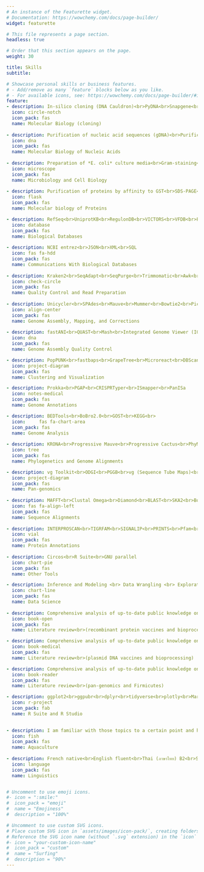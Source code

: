 ```yaml
---
# An instance of the Featurette widget.
# Documentation: https://wowchemy.com/docs/page-builder/
widget: featurette

# This file represents a page section.
headless: true

# Order that this section appears on the page.
weight: 30

title: Skills
subtitle:

# Showcase personal skills or business features.
# - Add/remove as many `feature` blocks below as you like.
# - For available icons, see: https://wowchemy.com/docs/page-builder/#icons
feature:
- description: In-silico cloning (DNA Cauldron)<br>PyDNA<br>Snapgene<br>NEB Golden Gate Tool<br>Benchling<br>PCR<br>In-vivo assembly cloning<br>Golden Gate Assembly cloning<br>Separation of DNA by gel-electrophoresis
  icon: circle-notch
  icon_pack: fas
  name: Molecular Biology (cloning)
  
- description: Purification of nucleic acid sequences (gDNA)<br>Purification of nucleic acid sequences (pDNA)<br>Purification of nucleic acid sequences (RNA)<br>Recombination & mutagenesis<br>Transcriptional fusions<br>Bacterial transformations<br>DNA probe hybridization on nitrocellulose membrane<br>qRT-PCR<br>qPCR
  icon: dna
  icon_pack: fas
  name: Molecular Biology of Nucleic Acids
  
- description: Preparation of *E. coli* culture media<br>Gram-staining<br>Bacterial transformations<br>Cellular culture (animal)<br>MTT Assay<br>Trypan blue assay<br>Transfection<br>Propidium Iodide assay<br>Fluorescence microscopy<br>Confocal microscopy
  icon: microscope
  icon_pack: fas
  name: Microbiology and Cell Biology
  
- description: Purification of proteins by affinity to GST<br>SDS-PAGE<br>BCA assay<br>Bradford assay<br>Western blot<br>ELISA & ELISPOT
  icon: flask
  icon_pack: fas
  name: Molecular biology of Proteins

- description: RefSeq<br>UniprotKB<br>RegulonDB<br>VICTORS<br>VFDB<br>PATRIC<br>Immune Epitope Database (IEDB)<br>NCBI<br>EBI<br>GenBank
  icon: database
  icon_pack: fas
  name: Biological Databases
  
- description: NCBI entrez<br>JSON<br>XML<br>SQL
  icon: fas fa-hdd
  icon_pack: fas
  name: Communications With Biological Databases
  
- description: Kraken2<br>SeqAdapt<br>SeqPurge<br>Trimmomatic<br>Awk<br>seqtk<br>FastQC<br>QUAST
  icon: check-circle
  icon_pack: fas
  name: Quality Control and Read Preparation
  
- description: Unicycler<br>SPAdes<br>Mauve<br>Mummer<br>Bowtie2<br>Picard<br>Bamtools<br>bcftools<br>PILON<br>Velvet<br>Snippy<br>BWA-MEM
  icon: align-center
  icon_pack: fas
  name: Genome Assembly, Mapping, and Corrections
  
- description: fastANI<br>QUAST<br>Mash<br>Integrated Genome Viewer (IGV)
  icon: dna
  icon_pack: fas
  name: Genome Assembly Quality Control

- description: PopPUNK<br>fastbaps<br>GrapeTree<br>Microreact<br>DBScan<br>KNN<br>K-means clustering
  icon: project-diagram
  icon_pack: fas
  name: Clustering and Visualization

- description: Prokka<br>PGAP<br>CRISPRTyper<br>ISmapper<br>PanISa
  icon: notes-medical
  icon_pack: fas
  name: Genome Annotations

- description: BEDTools<br>BoBro2.0<br>GOST<br>KEGG<br>
  icon:  	fas fa-chart-area
  icon_pack: fas
  name: Genome Analysis
    
- description: KRONA<br>Progressive Mauve<br>Progressive Cactus<br>PhyML<br>IQ-Tree 2<br>ggtree<br>Ape<br>Phytools<br>Castor<br>Gubbins<br>ClonalFrameML<br>HyPhy
  icon: tree
  icon_pack: fas
  name: Phylogenetics and Genome Alignments

- description: vg Toolkit<br>ODGI<br>PGGB<br>vg (Sequence Tube Maps)<br>Roary<br>Piggy<br>panX<br>Pandora<br>Panaroo<br>Cytoscape<br>ForceAtlas2<br>PPanGGOLiN
  icon: project-diagram
  icon_pack: fas
  name: Pan-genomics
  
- description: MAFFT<br>Clustal Omega<br>Diamond<br>BLAST<br>SKA2<br>Bowtie2
  icon: fas fa-align-left
  icon_pack: fas
  name: Sequence Alignments
  
- description: INTERPROSCAN<br>TIGRFAM<br>SIGNALIP<br>PRINTS<br>Pfam<br>Antifam<br>TMHMM<br>MobiDBLite<br>eggNOG 6.0
  icon: vial
  icon_pack: fas
  name: Protein Annotations
  
- description: Circos<br>R Suite<br>GNU parallel
  icon: chart-pie
  icon_pack: fas
  name: Other Tools

- description: Inference and Modeling <br> Data Wrangling <br> Exploratory Data Analysis <br> Linear Regression 
  icon: chart-line
  icon_pack: fas
  name: Data Science
  
- description: Comprehensive analysis of up-to-date public knowledge on recombinant protein vaccines<br><br>Protein expression systems<br>Protein purification systems<br>Vaccine efficacy<br>Bioprocess optimization<br>Quality by Design (QbD)
  icon: book-open
  icon_pack: fas
  name: Literature review<br>(recombinant protein vaccines and bioprocessing)

- description: Comprehensive analysis of up-to-date public knowledge on plasmid DNA vaccines<br><br>Vector design<br>Optimization of expression<br>pDNA purification methods<br>Bioprocess scale-up<br>Vaccine efficacy<br>Quality by Design (QbD)
  icon: book-medical
  icon_pack: fas
  name: Literature review<br>(plasmid DNA vaccines and bioprocessing)

- description: Comprehensive analysis of up-to-date public knowledge on pan-genomics and of Firmicutes<br><br>Comparative genomics and functional genomics<br>Streptococcus Mutans, Bovis, Pyogenic group<br>Streptococcus iniae<br>Streptoccocus agalactiae (GBS)<br>Streptococcus pyogenes (GAS)
  icon: book-reader
  icon_pack: fas
  name: Literature review<br>(pan-genomics and Firmicutes)

- description: ggplot2<br>ggpubr<br>dplyr<br>tidyverse<br>plotly<br>Markdown<br>Blogdown<br>Shiny$$TinyTeX$$
  icon: r-project
  icon_pack: fab
  name: R Suite and R Studio

  
- description: I am familiar with those topics to a certain point and have ever raised juveniles and adult Nile Tilapia during vaccine trials <br><br>Recirculating Aquaculture Systems<br>Aquaponics systems<br>Biofloc systems<br>Hatchery technologies<br>Catfish farming<br>Carp farming<br>Tilapia farming<br>Shrimp farming<br>Seafood business<br>Fish nutrition<br>Feed formulation design<br>Farm design<br>Sustainable aquaculture and SDGs
  icon: fish
  icon_pack: fas
  name: Aquaculture
  
- description: French native<br>English fluent<br>Thai (ภาษาไทย) B2<br>Spanish B1<br>Slovak A2
  icon: language
  icon_pack: fas
  name: Linguistics


# Uncomment to use emoji icons.
#- icon = ":smile:"
#  icon_pack = "emoji"
#  name = "Emojiness"
#  description = "100%"  

# Uncomment to use custom SVG icons.
# Place custom SVG icon in `assets/images/icon-pack/`, creating folders if necessary.
# Reference the SVG icon name (without `.svg` extension) in the `icon` field.
#- icon = "your-custom-icon-name"
#  icon_pack = "custom"
#  name = "Surfing"
#  description = "90%"
---
```

